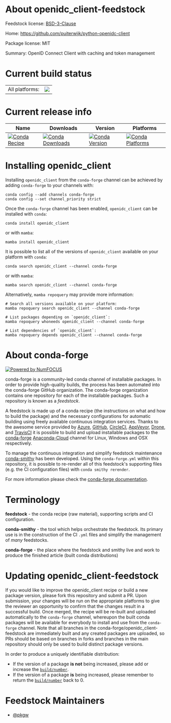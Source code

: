 About openidc_client-feedstock
==============================

Feedstock license: [BSD-3-Clause](https://github.com/conda-forge/openidc_client-feedstock/blob/main/LICENSE.txt)

Home: https://github.com/puiterwijk/python-openidc-client

Package license: MIT

Summary: OpenID Connect Client with caching and token management

Current build status
====================


<table><tr><td>All platforms:</td>
    <td>
      <a href="https://dev.azure.com/conda-forge/feedstock-builds/_build/latest?definitionId=19012&branchName=main">
        <img src="https://dev.azure.com/conda-forge/feedstock-builds/_apis/build/status/openidc_client-feedstock?branchName=main">
      </a>
    </td>
  </tr>
</table>

Current release info
====================

| Name | Downloads | Version | Platforms |
| --- | --- | --- | --- |
| [![Conda Recipe](https://img.shields.io/badge/recipe-openidc_client-green.svg)](https://anaconda.org/conda-forge/openidc_client) | [![Conda Downloads](https://img.shields.io/conda/dn/conda-forge/openidc_client.svg)](https://anaconda.org/conda-forge/openidc_client) | [![Conda Version](https://img.shields.io/conda/vn/conda-forge/openidc_client.svg)](https://anaconda.org/conda-forge/openidc_client) | [![Conda Platforms](https://img.shields.io/conda/pn/conda-forge/openidc_client.svg)](https://anaconda.org/conda-forge/openidc_client) |

Installing openidc_client
=========================

Installing `openidc_client` from the `conda-forge` channel can be achieved by adding `conda-forge` to your channels with:

```
conda config --add channels conda-forge
conda config --set channel_priority strict
```

Once the `conda-forge` channel has been enabled, `openidc_client` can be installed with `conda`:

```
conda install openidc_client
```

or with `mamba`:

```
mamba install openidc_client
```

It is possible to list all of the versions of `openidc_client` available on your platform with `conda`:

```
conda search openidc_client --channel conda-forge
```

or with `mamba`:

```
mamba search openidc_client --channel conda-forge
```

Alternatively, `mamba repoquery` may provide more information:

```
# Search all versions available on your platform:
mamba repoquery search openidc_client --channel conda-forge

# List packages depending on `openidc_client`:
mamba repoquery whoneeds openidc_client --channel conda-forge

# List dependencies of `openidc_client`:
mamba repoquery depends openidc_client --channel conda-forge
```


About conda-forge
=================

[![Powered by
NumFOCUS](https://img.shields.io/badge/powered%20by-NumFOCUS-orange.svg?style=flat&colorA=E1523D&colorB=007D8A)](https://numfocus.org)

conda-forge is a community-led conda channel of installable packages.
In order to provide high-quality builds, the process has been automated into the
conda-forge GitHub organization. The conda-forge organization contains one repository
for each of the installable packages. Such a repository is known as a *feedstock*.

A feedstock is made up of a conda recipe (the instructions on what and how to build
the package) and the necessary configurations for automatic building using freely
available continuous integration services. Thanks to the awesome service provided by
[Azure](https://azure.microsoft.com/en-us/services/devops/), [GitHub](https://github.com/),
[CircleCI](https://circleci.com/), [AppVeyor](https://www.appveyor.com/),
[Drone](https://cloud.drone.io/welcome), and [TravisCI](https://travis-ci.com/)
it is possible to build and upload installable packages to the
[conda-forge](https://anaconda.org/conda-forge) [Anaconda-Cloud](https://anaconda.org/)
channel for Linux, Windows and OSX respectively.

To manage the continuous integration and simplify feedstock maintenance
[conda-smithy](https://github.com/conda-forge/conda-smithy) has been developed.
Using the ``conda-forge.yml`` within this repository, it is possible to re-render all of
this feedstock's supporting files (e.g. the CI configuration files) with ``conda smithy rerender``.

For more information please check the [conda-forge documentation](https://conda-forge.org/docs/).

Terminology
===========

**feedstock** - the conda recipe (raw material), supporting scripts and CI configuration.

**conda-smithy** - the tool which helps orchestrate the feedstock.
                   Its primary use is in the construction of the CI ``.yml`` files
                   and simplify the management of *many* feedstocks.

**conda-forge** - the place where the feedstock and smithy live and work to
                  produce the finished article (built conda distributions)


Updating openidc_client-feedstock
=================================

If you would like to improve the openidc_client recipe or build a new
package version, please fork this repository and submit a PR. Upon submission,
your changes will be run on the appropriate platforms to give the reviewer an
opportunity to confirm that the changes result in a successful build. Once
merged, the recipe will be re-built and uploaded automatically to the
`conda-forge` channel, whereupon the built conda packages will be available for
everybody to install and use from the `conda-forge` channel.
Note that all branches in the conda-forge/openidc_client-feedstock are
immediately built and any created packages are uploaded, so PRs should be based
on branches in forks and branches in the main repository should only be used to
build distinct package versions.

In order to produce a uniquely identifiable distribution:
 * If the version of a package **is not** being increased, please add or increase
   the [``build/number``](https://docs.conda.io/projects/conda-build/en/latest/resources/define-metadata.html#build-number-and-string).
 * If the version of a package **is** being increased, please remember to return
   the [``build/number``](https://docs.conda.io/projects/conda-build/en/latest/resources/define-metadata.html#build-number-and-string)
   back to 0.

Feedstock Maintainers
=====================

* [@pkgw](https://github.com/pkgw/)

